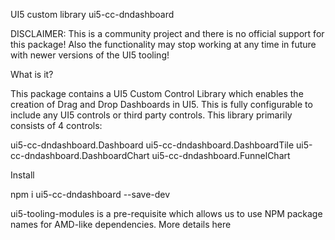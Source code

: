 UI5 custom library ui5-cc-dndashboard

DISCLAIMER: This is a community project and there is no official support for this package! Also the functionality may stop working at any time in future with newer versions of the UI5 tooling!



What is it?

This package contains a UI5 Custom Control Library which enables the creation of Drag and Drop Dashboards  in UI5. This is fully configurable to include any UI5 controls or third party controls. This library primarily consists of 4 controls:

ui5-cc-dndashboard.Dashboard 
ui5-cc-dndashboard.DashboardTile
ui5-cc-dndashboard.DashboardChart
ui5-cc-dndashboard.FunnelChart



Install

npm i ui5-cc-dndashboard --save-dev

ui5-tooling-modules  is a pre-requisite which allows us to use NPM package names for AMD-like dependencies. More details here
